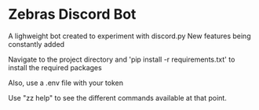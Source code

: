 # Zebras Discord Bot

A lighweight bot created to experiment with discord.py
New features being constantly added

Navigate to the project directory and 'pip install -r requirements.txt' to install the required packages

Also, use a .env file with your token

Use "zz help" to see the different commands available at that point.
